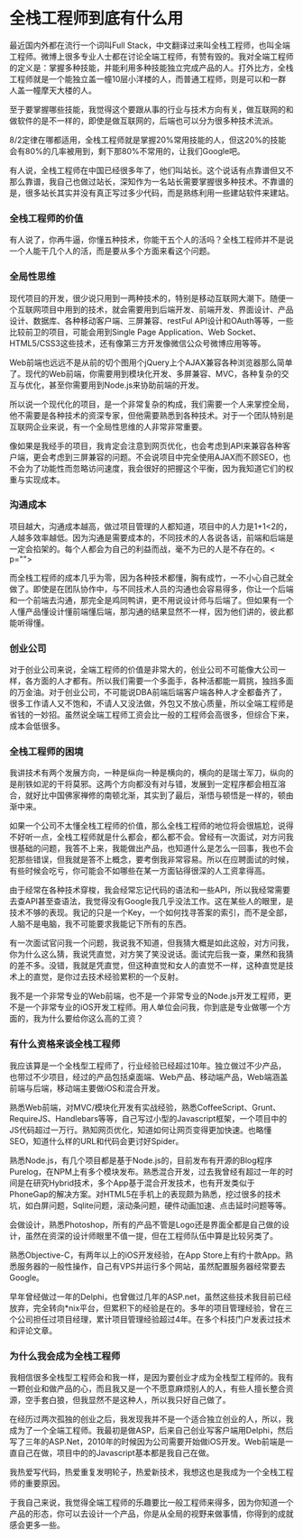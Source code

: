 全栈工程师到底有什么用
======================

最近国内外都在流行一个词叫Full Stack，中文翻译过来叫全栈工程师，也叫全端工程师。微博上很多专业人士都在讨论全端工程师，有赞有毁的。我对全端工程师的定义是：掌握多种技能，并能利用多种技能独立完成产品的人。打外比方，全栈工程师就是一个能独立盖一幢10层小洋楼的人，而普通工程师，则是可以和一群人盖一幢摩天大楼的人。

至于要掌握哪些技能，我觉得这个要跟从事的行业与技术方向有关，做互联网的和做软件的是不一样的，即使是做互联网的，后端也可以分为很多种技术流派。

8/2定律在哪都适用，全栈工程师就是掌握20%常用技能的人，但这20%的技能会有80%的几率被用到，剩下那80%不常用的，让我们Google吧。

有人说，全栈工程师在中国已经很多年了，他们叫站长。这个说话有点靠谱但又不那么靠谱，我自己也做过站长，深知作为一名站长需要掌握很多种技术。不靠谱的是，很多站长其实并没有真正写过多少代码，而是熟练利用一些建站软件来建站。

### 全栈工程师的价值

有人说了，你再牛逼，你懂五种技术，你能干五个人的活吗？全栈工程师并不是说一个人能干几个人的活，而是要从多个方面来看这个问题。

### 全局性思维

现代项目的开发，很少说只用到一两种技术的，特别是移动互联网大潮下。随便一个互联网项目中用到的技术，就会需要用到后端开发、前端开发、界面设计、产品设计、数据库、各种移动客户端、三屏兼容、restFul API设计和OAuth等等，一些比较前卫的项目，可能会用到Single Page Application、Web Socket、HTML5/CSS3这些技术，还有像第三方开发像微信公众号微博应用等等。

Web前端也远远不是从前的切个图用个jQuery上个AJAX兼容各种浏览器那么简单了。现代的Web前端，你需要用到模块化开发、多屏兼容、MVC，各种复杂的交互与优化，甚至你需要用到Node.js来协助前端的开发。

所以说一个现代化的项目，是一个非常复杂的构成，我们需要一个人来掌控全局，他不需要是各种技术的资深专家，但他需要熟悉到各种技术。对于一个团队特别是互联网企业来说，有一个全局性思维的人非常非常重要。

像如果是我经手的项目，我肯定会注意到网页优化，也会考虑到API来兼容各种客户端，更会考虑到三屏兼容的问题。不会说项目中完全使用AJAX而不顾SEO，也不会为了功能性而忽略访问速度，我会很好的把握这个平衡，因为我知道它们的权重与实现成本。

### 沟通成本

项目越大，沟通成本越高，做过项目管理的人都知道，项目中的人力是1+1<2的，人越多效率越低。因为沟通是需要成本的，不同技术的人各说各话，前端和后端是一定会掐架的。每个人都会为自己的利益而战，毫不为已的人是不存在的。< p="">

而全栈工程师的成本几乎为零，因为各种技术都懂，胸有成竹，一不小心自己就全做了。即使是在团队协作中，与不同技术人员的沟通也会容易得多，你让一个后端和一个前端去沟通，那完全是鸡同鸭讲，更不用说设计师与后端了。但如果有一个人懂产品懂设计懂前端懂后端，那沟通的结果显然不一样，因为他们讲的，彼此都能听得懂。

### 创业公司

对于创业公司来说，全端工程师的价值是非常大的，创业公司不可能像大公司一样，各方面的人才都有。所以我们需要一个多面手，各种活都能一肩挑，独挡多面的万金油。对于创业公司，不可能说DBA前端后端客户端各种人才全都备齐了，很多工作请人又不饱和，不请人又没法做，外包又不放心质量，所以全端工程师是省钱的一妙招。虽然说全端工程师工资会比一般的工程师会高很多，但综合下来，成本会低很多。

### 全栈工程师的困境

我讲技术有两个发展方向，一种是纵向一种是横向的，横向的是瑞士军刀，纵向的是削铁如泥的干将莫邪。这两个方向都没有对与错，发展到一定程序都会相互溶合，就好比中国佛家禅修的南顿北渐，其实到了最后，渐悟与顿悟是一样的，顿由渐中来。

如果一个公司不太懂全栈工程师的价值，那么全栈工程师的地位将会很尴尬，说得不好听一点，全栈工程师就是什么都会，都么都不会。曾经有一次面试，对方问我很基础的问题，我答不上来，我能做出产品，也知道什么是怎么一回事，我也不会犯那些错误，但我就是答不上概念，要考倒我非常容易。所以在应聘面试的时候，有些时候会吃亏，你可能会不如哪些在某一方面钻得很深的人工资拿得高。

由于经常在各种技术穿梭，我会经常忘记代码的语法和一些API，所以我经常需要去查API甚至查语法，我觉得没有Google我几乎没法工作。这在某些人的眼里，是技术不够的表现。我记的只是一个Key，一个如何找寻答案的索引，而不是全部，人脑不是电脑，我不可能要求我能记下所有的东西。

有一次面试官问我一个问题，我说我不知道，但我猜大概是如此这般，对方问我，你为什么这么猜，我说凭直觉，对方笑了笑没说话。面试完后我一查，果然和我猜的差不多。没错，我就是凭直觉，但这种直觉和女人的直觉不一样，这种直觉是技术上的直觉，是你过去技术经验累积的一个反射。

我不是一个非常专业的Web前端，也不是一个非常专业的Node.js开发工程师，更不是一个非常专业的iOS开发工程师。用人单位会问我，你到底是专业做哪一个方面的，我为什么要给你这么高的工资？

### 有什么资格来谈全栈工程师

我应该算是一个全栈型工程师了，行业经验已经超过10年。独立做过不少产品，也带过不少项目，经过的产品包括桌面端、Web产品、移动端产品，Web端涵盖前端与后端，移动端主要做iOS和混合开发。

熟悉Web前端，对MVC/模块化开发有实战经验，熟悉CoffeeScript、Grunt、RequireJS、Handlebars等等，自己写过小型的Javascript框架，一个项目中的JS代码超过一万行。熟知网页优化，知道如何让网页变得更加快速。也略懂SEO，知道什么样的URL和代码会更讨好Spider。

熟悉Node.js，有几个项目都是基于Node.js的，目前发布有开源的Blog程序Purelog，在NPM上有多个模块发布。熟悉混合开发，过去我曾经有超过一年的时间是在研究Hybrid技术，多个App基于混合开发技术，也有开发类似于PhoneGap的解决方案。对HTML5在手机上的表现颇为熟悉，挖过很多的技术坑，如白屏问题，Sqlite问题，滚动条问题，硬件动画加速、点击延时问题等等。

会做设计，熟悉Photoshop，所有的产品不管是Logo还是界面全都是自己做的设计，虽然在资深的设计师眼里不值一提，但在工程师队伍中算是比较另类了。

熟悉Objective-C，有两年以上的iOS开发经验，在App Store上有约十款App。熟悉服务器的一般性操作，自己有VPS并运行多个网站，虽然配置服务器经常要去Google。

早年曾经做过一年的Delphi，也曾做过几年的ASP.net，虽然这些技术我目前已经放弃，完全转向*nix平台，但累积下的经验是在的。多年的项目管理经验，曾在三个公司担任过项目经理，累计项目管理经验超过4年。在多个科技门户发表过技术和评论文章。

### 为什么我会成为全栈工程师

我相信很多全栈型工程师会和我一样，是因为要创业才成为全栈型工程师的。我有一颗创业和做产品的心，而且我又是一个不愿意麻烦别人的人，有些人擅长整合资源，空手套白狼，但我显然不是这种人，所以我只好自己做了。

在经历过两次孤独的创业之后，我发现我并不是一个适合独立创业的人，所以，我成为了一个全端工程师。我最初是做ASP，后来自己创业写客户端用Delphi，然后写了三年的ASP.Net，2010年的时候因为公司需要开始做iOS开发。Web前端是一直自己在做，项目中的的Javascript基本都是我自己在做。

我热爱写代码，热爱重复发明轮子，热爱新技术，我想这也是我成为一个全栈工程师的重要原因。

于我自己来说，我觉得全端工程师的乐趣要比一般工程师来得多，因为你知道一个产品的形态，你可以去设计一个产品，你是从全局的视野来做事情，你得到的成就感会更多一些。
